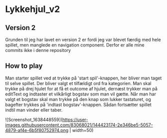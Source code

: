 # Lykkehjul_v2

## Version 2
Grunden til jeg har lavet en version 2 er fordi jeg var blevet færdig med hele spillet, men manglede en navigation component. 
Derfor er alle mine commits ikke i denne repository

## How to play
Man starter spillet ved at trykke på 'start spil'-knappen, her bliver man taget til selve spillet. Der bliver valgt et tilfældigt ord fra kategorien.
Man skal trykke på drej hjulet for at få et outcome af hjulet, dernæst trykker man på editText og indtaster et vilkårligt bogstav som man vil gætte. Når man har valgt et bogstav skal man trykke på den knap som lukker tastaturet, og bagefter trykkes på 'indtast bogstav'-knappen. Sådan fortsætter spillet indtil man vinder eller taber.

![Screenshot_1638448559](https://user-images.githubusercontent.com/83068021/144423174-2e346be5-5057-4879-af4e-6b5f80752974.png | width=50)


